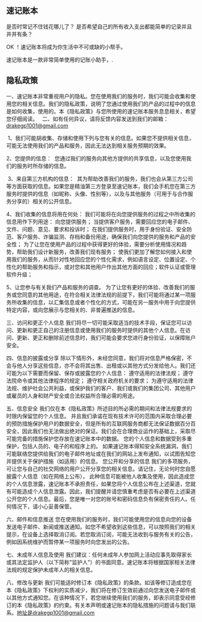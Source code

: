 ## 速记账本

是否时常记不住钱花哪儿了？
是否希望自己的所有收入支出都能简单的记录并且井井有条？

OK ！速记账本将成为你生活中不可或缺的小帮手。

速记账本是一款非常简单使用的记账小助手，.

## 隐私政策

  一、速记账本非常重视用户的隐私。您在使用我们的服务时，我们可能会收集和使用您的相关信息。我们的隐私政策，说明了您通过使用我们的产品的过程中的信息是如何收集，使用的。本《隐私政策》与您所使用的速记账本服务息息相关，希望您仔细阅读。
  
  二、如有任何异议，请将反馈内容发送到我们的邮箱：drakegp1001@gmail.com
  
  1、我们可能胡收集、存储和使用下列与您有关的信息。如果您不提供相关信息，可能无法使用我们的产品和服务，因此无法达到相关服务预期的效果。
  
  2、您提供的信息：
  您通过我们的服务向其他方提供的共享信息，以及您使用我们的服务时所存储的信息。
  
  3、来自第三方机构的信息：
  其为帮助改善我们的服务，我们也会从第三方公司等方面获取的信息。如果您是精油第三方登录至速记账本，我们会手机您在第三方服务时提供的信息（如昵称、头像、性别等），以及与其他服务（可用于与合作服务分享的）相关的公开信息。
  
  4、我们收集的信息将用在何处：
  我们可能将在向您提供服务的过程之中所收集的信息用作下列用途：
向您提供服务；
  当提供客户服务，需要回应您的电子邮件、文件、问题、意见、要求和投诉时；
  在我们提供服务时，用于身份验证、安全防范、客户服务、诈骗监测、存档和备份用途，确保我们向您提供的服务和产品的安全性；
  为了让您在使用产品的过程中获得更好的体验，需要分析使用情况和趋势，帮助我们设计新服务，改善我们现有服务；
  使我们更加了解您如何接入和使用我们的服务，从而针对性地回应您的个性化需求，例如语言设定、位置设定、个性化的帮助服务和指示，或对您和其他用户作出其他方面的回应；软件认证或管理软件升级；
  
  5、让您参与有关我们产品和服务的调查。
  为了让您有更好的体验、改善我们的服务或您同意的其他用途，在符合相关法律法规的前提下，我们可能将通过某一项服务所收集的信息，以汇集信息或者个性化的方式，可能在另一服务中用于向您提供特定内容，或向您展示与您相关的、非普遍推送的信息。

三、访问和更正个人信息
  我们将尽一切可能采取适当的技术手段，保证您可以访问、更新和更正自己的注册信息或使用我们的服务时提供的其他个人信息。在访问、更新、更正和删除前述信息时，我们可能会要求您进行身份验证，以保障账户安全。
  
四、信息的披露或分享
  除以下情形外，未经您同意，我们将对信息严格保密，不会与他人分享这些信息，亦不会将其出售、出租或以其他方式分发给他人。我们还可能为以下需要而保留、保存或披露您的个人信息：
  遵守适用的法律法规；
  遵守法院命令或其他法律程序的规定；
  遵守相关政府机关的要求；
  为遵守适用的法律法规、维护社会公共利益，或保护我们的客户、我们或我们的集团公司、其他用户或雇员的人身和财产安全或合法权益所合理必需的用途。
  
五、信息安全
  我们仅在本《隐私政策》所述目的所必需的期间和法律法规要求的时限内保留您的个人信息。
  并且我们承诺在现有技术许可的范围内采取合理必要的预防措施保护用户的数据安全，但是所有的互联网服务商都无法保证数据百分百安全，因此我们也无法做出绝对的保证。我们会在合理商业运作的基础上，采取尽可能完备的措施保护您存放在速记账本中的数据。 您的个人信息和数据受到多重保护，包括人员的、电子的和程序上的。
  如果速记账本得知安全系统漏洞，我们可能联络您提供给我们的电子邮件地址或在我们的网站上发布通知，以试图告知您并提供关于保护措施（如适用）的信息。 您公开和分享的信息
  我们的多项服务，可让您与自己的社交网络的用户公开分享您的相关信息。请记住，无论何时您自愿披露个人信息（如在网络上公布）， 此种信息可能被他人收集及使用，因此造成您的个人信息泄露，速记账本不承担责任，如果您将个人信息公布在上述渠道，您就有可能造成个人信息泄露。因此，我们提醒并请您慎重考虑是否有必要在上述渠道公开您的个人信息。最后，您是唯一对您的账号和密码信息负有保密责任的人。任何情况下，请小心妥善保管。
  
六、邮件和信息推送
  您在使用我们的服务时，我们可能使用您的信息向您的设备发送电子邮件、新闻或推送通知。如您不希望收到这些信息，可以按照我们的相关提示，在设备上选择取消订阅。若您取消订阅，可能无法收到与服务有关的公告，例如因系统维护而暂停某一项服务时向您发出的公告。
  
七、未成年人信息及使用
  我们建议：任何未成年人参加网上活动应事先取得家长或其法定监护人（以下简称"监护人"）的书面同意。速记账本将根据国家相关法律法规的规定保护未成年人的相关信息。
  
八、修改与更新
  我们可能适时修订本《隐私政策》的条款。如该等修订造成您在本《隐私政策》下权利的实质减少，我们将在修订生效前通过向您发送电子邮件或以其他方式通知您。在该种情况下，若您继续使用我们的服务，即表示同意受经修订的本《隐私政策》的约束。有关本声明或速记账本的隐私措施的问题请与我们联系。地址是drakegp1001@gmail.com
